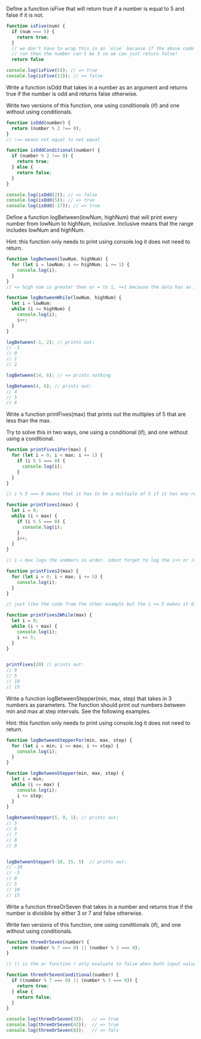 Define a function isFive that will return true if a number is equal to 5 and false if it is not.

```javascript
function isFive(num) {
  if (num === 5) {
    return true;
  }
  // we don't have to wrap this in an `else` because if the above code did *not*
  // run then the number can't be 5 so we can just return false!
  return false

console.log(isFive(5)); // => true
console.log(isFive(13)); // => false
```
Write a function isOdd that takes in a number as an argument and returns
true if the number is odd and returns false otherwise. 

Write two versions of this function, one using conditionals (if) and one without using
conditionals.

```javascript
function isOdd(number) {
  return (number % 2 !== 0);
}
// !== means not equal to not equal

function isOddConditional(number) {
  if (number % 2 !== 0) {
    return true;
  } else {
    return false;
  }
}

console.log(isOdd(2)); // => false
console.log(isOdd(5)); // => true
console.log(isOdd(-17)); // => true
```

Define a function logBetween(lowNum, highNum) that will print
every number from lowNum to highNum, inclusive. Inclusive means that the
range includes lowNum and highNum. 

Hint: this function only needs to
print using console.log it does not need to return.

```javascript
function logBetween(lowNum, highNum) {
  for (let i = lowNum; i <= highNum; i += 1) {
    console.log(i);
  }
}
// <= high num is greater then or = to 1, +=1 because the data has an index of zero 

function logBetweenWhile(lowNum, highNum) {
  let i = lowNum;
  while (i <= highNum) {
    console.log(i);
    i++;
  }
}

logBetween(-1, 2); // prints out:
// -1
// 0
// 1
// 2

logBetween(14, 6); // => prints nothing

logBetween(4, 6); // prints out:
// 4
// 5
// 6
```

Write a function printFives(max) that prints out the multiples
of 5 that are less than the max.

Try to solve this in two ways, one using
a conditional (if), and one without using a conditional. 

```javascript 
function printFives1For(max) {
  for (let i = 0; i < max; i += 1) {
    if (i % 5 === 0) {
      console.log(i);
    }
  }
}

// i % 5 === 0 means that it has to be a multiple of 5 if it has any remainds it does not log 

function printFives1(max) {
  let i = 0;
  while (i < max) {
    if (i % 5 === 0) {
      console.log(i);
    }
    i++;
  }
}

// i < max logs the unmbers in order. zdont forget to log the i++ or it will be infanate 

function printFives2(max) {
  for (let i = 0; i < max; i += 5) {
    console.log(i);
  }
}

// just like the code from the other example but the i += 5 makes it divisasble by 5 

function printFives2While(max) {
  let i = 0;
  while (i < max) {
    console.log(i);
    i += 5;
  }
}


printFives(20) // prints out:
// 0
// 5
// 10
// 15
```

Write a function logBetweenStepper(min, max, step) that takes
in 3 numbers as parameters. The function should print out numbers between min
and max at step intervals. See the following examples. 

Hint: this
function only needs to print using console.log it does not need to return.

```javascript
function logBetweenStepperFor(min, max, step) {
  for (let i = min; i <= max; i += step) {
    console.log(i);
  }
}

function logBetweenStepper(min, max, step) {
  let i = min;
  while (i <= max) {
    console.log(i);
    i += step;
  }
}

logBetweenStepper(5, 9, 1); // prints out:
// 5
// 6
// 7
// 8
// 9


logBetweenStepper(-10, 15, 5)  // prints out:
// -10
// -5
// 0
// 5
// 10
// 15
```

Write a function threeOrSeven that takes in a number and
returns true if the number is divisible by either 3 or 7 and false
otherwise. 

Write two versions of this function, one using conditionals
(if), and one without using conditionals. 
```javascript
function threeOrSeven(number) {
  return (number % 7 === 0) || (number % 3 === 0);
}

// || is the or function ( only evaluate to false when both input values are false )

function threeOrSevenConditional(number) {
  if ((number % 7 === 0) || (number % 3 === 0)) {
    return true;
  } else {
    return false;
  }
}

console.log(threeOrSeven(3));   // => true
console.log(threeOrSeven(42));  // => true
console.log(threeOrSeven(8));   // => fals
```
